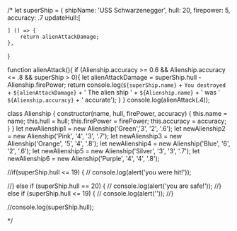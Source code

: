 /* let superShip = {
    shipName: 'USS Schwarzenegger',
    hull: 20,
    firepower: 5,
    accuracy: .7
    updateHull:[
         
    ] () => {
        return alienAttackDamage;
    },
}

function alienAttack(){
    if (Alienship.accuracy >= 0.6 && Alienship.accuracy <= .8 && superShip > 0){
        let alienAttackDamage = superShip.hull - Alienship.firePower;
        return console.log(`${superShip.name}` + `You destroyed`  + `${alienAttackDamage}` + ' The alien ship ' + `${Alienship.name}` + ' was ' `${Alienship.accuracy}` + ' accurate');
    }
}
console.log(alienAttack(.4));




class Alienship {
    constructor(name, hull, firePower, accuracy) {
        this.name = name;
        this.hull = hull;
        this.firePower = firePower;
        this.accuracy = accuracy;
    }
}
let newAlienship1 = new Alienship('Green','3', '2', '.6');
let newAlienship2 = new Alienship('Pink', '4', '3', '.7');
let newAlienship3 = new Alienship('Orange', '5', '4', '.8');
let newAlienship4 = new Alienship('Blue', '6', '2', '.6');
let newAlienship5 = new Alienship('Silver', '3', '3', '.7');
let newAlienship6 = new Alienship('Purple', '4', '4', '.8');



//if(superShip.hull <= 19) {
//   console.log(alert('you were hit!'));

//} else if (superShip.hull == 20) {
//    console.log(alert('you are safe!'));
//} else if (superShip.hull <= 19) {
//    console.log(alert(''));
//}

//console.log(superShip.hull);

*/